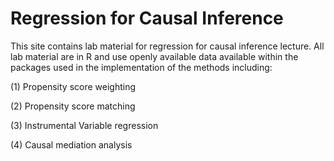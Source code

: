 # Regression for Causal Inference
This site contains lab material for regression for causal inference lecture.
All lab material are in R and use openly available data available within the packages used in the implementation of the methods including:

(1) Propensity score weighting

(2) Propensity score matching

(3) Instrumental Variable regression

(4) Causal mediation analysis
